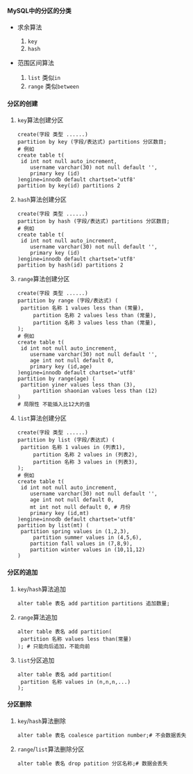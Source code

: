 #### MySQL中的分区的分类

- 求余算法
  1. `key`
  2. `hash`

- 范围区间算法
  1. `list` 类似`in`
  2. `range` 类似`between`

#### 分区的创建

1. `key`算法创建分区

   ```mysql
   create(字段 类型 ......)
   partition by key (字段/表达式) partitions 分区数目;
   # 例如
   create table t(
   	id int not null auto_increment,
       username varchar(30) not null default '',
       primary key (id)
   )engine=innodb default chartset='utf8'
   partition by key(id) partitions 2
   ```

   

2. `hash`算法创建分区

   ```mysql
   create(字段 类型 ......)
   partition by hash (字段/表达式) partitions 分区数目;
   # 例如
   create table t(
   	id int not null auto_increment,
       username varchar(30) not null default '',
       primary key (id)
   )engine=innodb default chartset='utf8'
   partition by hash(id) partitions 2
   ```

   

3. `range`算法创建分区
   ```mysql
   create(字段 类型 ......)
   partition by range (字段/表达式) (
   	partition 名称 1 values less than (常量),
      	partition 名称 2 values less than (常量),
      	partition 名称 3 values less than (常量),
   );
   # 例如
   create table t(
   	id int not null auto_increment,
       username varchar(30) not null default '',
       age int not null default 0,
       primary key (id,age)
   )engine=innodb default chartset='utf8'
   partition by range(age) (
   	partition yiner values less than (3),
      	partition shaonian values less than (12)
   )
   # 局限性 不能插入比12大的值
   ```
4. `list`算法创建分区
   ```mysql
   create(字段 类型 ......)
   partition by list (字段/表达式) (
   	partition 名称 1 values in (列表1),
      	partition 名称 2 values in (列表2),
      	partition 名称 3 values in (列表3),
   );
   # 例如
   create table t(
   	id int not null auto_increment,
       username varchar(30) not null default '',
       age int not null default 0,
       mt int not null default 0, # 月份
       primary key (id,mt)
   )engine=innodb default chartset='utf8'
   partition by list(mt) (
   	partition spring values in (1,2,3),
      	partition summer values in (4,5,6),
       partition fall values in (7,8,9),
       partition winter values in (10,11,12)
   )
   ```

#### 分区的追加

1. `key`/`hash`算法追加

   ```mysql
   alter table 表名 add partition partitions 追加数量;
   ```

   

2. `range`算法追加

   ```mysql
   alter table 表名 add partition(
   	partition 名称 values less than(常量)
   ); # 只能向后追加，不能向前
   ```

   

3. `list`分区追加

   ```mysql
   alter table 表名 add partition(
   	partition 名称 values in (n,n,n,...)
   );
   ```

#### 分区删除

1. `key`/`hash`算法删除

   ```mysql
   alter table 表名 coalesce partition number;# 不会数据丢失
   ```

   

2. `range`/`list`算法删除分区

   ```mysql
   alter table 表名 drop patition 分区名称;# 数据会丢失
   ```

   